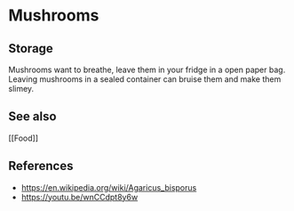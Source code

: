 # Mushrooms

## Storage
Mushrooms want to breathe, leave them in your fridge in a open paper bag. Leaving mushrooms in a sealed container can bruise them and make them slimey.

## See also
[[Food]]

## References
- https://en.wikipedia.org/wiki/Agaricus_bisporus
- https://youtu.be/wnCCdpt8y6w
